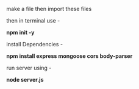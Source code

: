 make a file then import these files

then in terminal use - 

<b>npm init -y</b>

install  Dependencies -

<b>npm install express mongoose cors body-parser</b>

run server using - 

<b>node server.js</b>
